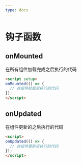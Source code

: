 ```yaml
---
type: docs
---
```


# 钩子函数

## onMounted

在所有组件加载完成之后执行的代码

```html
<script setup>
onMounted(() => {
  // 在组件挂载后执行的代码
});
</script>
```

## onUpdated

在组件更新的之后执行的代码

```html
<script>
onUpdated(() => {
  // 在组件更新后执行的代码
});
</script>
```